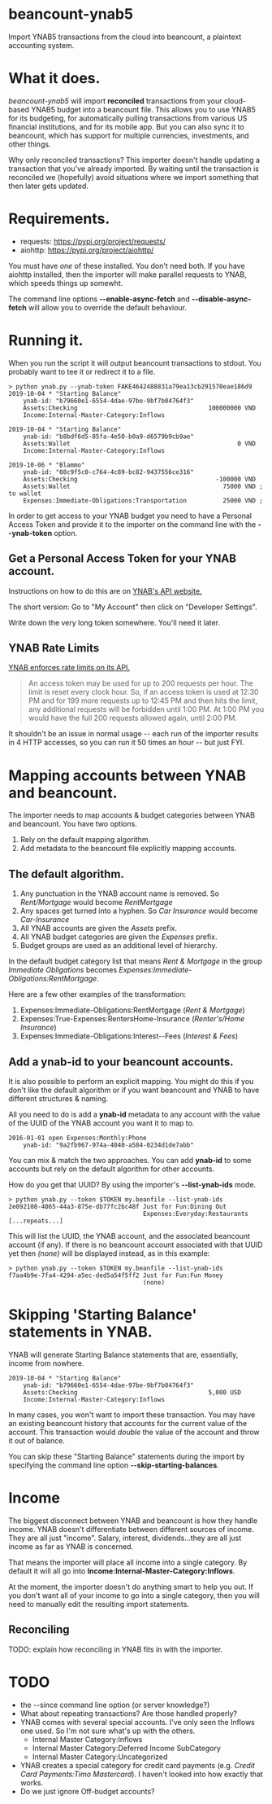 # beancount-ynab5
 Import YNAB5 transactions from the cloud into beancount,
 a plaintext accounting system.

# What it does.

*beancount-ynab5* will import **reconciled** transactions from your cloud-based
YNAB5 budget into a beancount file. This allows you to use YNAB5 for its
budgeting, for automatically pulling transactions from various US financial
institutions, and for its mobile app. But you can also sync it to beancount,
which has support for multiple currencies, investments, and other things.

Why only reconciled transactions? This importer doesn't handle updating a transaction
that you've already imported. By waiting until the transaction is reconciled we (hopefully)
avoid situations where we import something that then later gets updated.

# Requirements.

* requests: https://pypi.org/project/requests/
* aiohttp: https://pypi.org/project/aiohttp/

You must have *one* of these installed. You don't need both. If you have
aiohttp installed, then the importer will make parallel requests to YNAB,
which speeds things up somewht.

The command line options **--enable-async-fetch** and **--disable-async-fetch**
will allow you to override the default behaviour.

# Running it.

When you run the script it will output beancount transactions to stdout. You
probably want to tee it or redirect it to a file.

    > python ynab.py --ynab-token FAKE4642488831a79ea13cb291570eae186d9
    2019-10-04 * "Starting Balance" 
        ynab-id: "b79660e1-6554-4dae-97be-9bf7b04764f3"
        Assets:Checking                                    100000000 VND
        Income:Internal-Master-Category:Inflows

    2019-10-04 * "Starting Balance" 
        ynab-id: "b8bdf6d5-85fa-4e50-b0a9-d6579b9cb9ae"
        Assets:Wallet                                              0 VND
        Income:Internal-Master-Category:Inflows

    2019-10-06 * "Blammo" 
        ynab-id: "08c9f5c0-c764-4c89-bc82-9437556ce316"
        Assets:Checking                                      -100000 VND
        Assets:Wallet                                          75000 VND ; to wallet
        Expenses:Immediate-Obligations:Transportation          25000 VND ; 

In order to get access to your YNAB budget you need to have a Personal Access
Token and provide it to the importer on the command line with the **--ynab-token**
option.

## Get a Personal Access Token for your YNAB account.

Instructions on how to do this are on [YNAB's API website.](https://api.youneedabudget.com/)

The short version: Go to "My Account" then click on "Developer Settings".

Write down the very long token somewhere. You'll need it later.

## YNAB Rate Limits

[YNAB enforces rate limits on its API.](https://api.youneedabudget.com/#rate-limiting)

> An access token may be used for up to 200 requests per hour.
> The limit is reset every clock hour. So, if an access token is used at 12:30 PM
> and for 199 more requests up to 12:45 PM and then hits the limit, any additional
> requests will be forbidden until 1:00 PM. At 1:00 PM you would have the full
> 200 requests allowed again, until 2:00 PM.

It shouldn't be an issue in normal usage -- each run of the importer results in
4 HTTP accesses, so you can run it 50 times an hour -- but just FYI.

# Mapping accounts between YNAB and beancount.

The importer needs to map accounts & budget categories between YNAB and beancount.
You have two options.

1. Rely on the default mapping algorithm.
1. Add metadata to the beancount file explicitly mapping accounts.

## The default algorithm.

1. Any punctuation in the YNAB account name is removed. So *Rent/Mortgage* would
    become *RentMortgage*
1. Any spaces get turned into a hyphen. So *Car Insurance* would become
    *Car-Insurance*
1. All YNAB accounts are given the *Assets* prefix.
1. All YNAB budget categories are given the *Expenses* prefix.
1. Budget groups are used as an additional level of hierarchy.

In the default budget category list that means *Rent & Mortgage* in the group
*Immediate Obligations* becomes *Expenses:Immediate-Obligations:RentMortgage*.

Here are a few other examples of the transformation:

1. Expenses:Immediate-Obligations:RentMortgage (*Rent & Mortgage*)
1. Expenses:True-Expenses:RentersHome-Insurance (*Renter's/Home Insurance*)
1. Expenses:Immediate-Obligations:Interest--Fees (*Interest & Fees*)

## Add a ynab-id to your beancount accounts.

It is also possible to perform an explicit mapping. You might do this if you
don't like the default algorithm or if you want beancount and YNAB to have
different structures & naming.

All you need to do is add a **ynab-id** metadata to any account with the value
of the UUID of the YNAB account you want it to map to.

    2016-01-01 open Expenses:Monthly:Phone
        ynab-id: "9a2fb967-974a-4040-a584-0234d1de7abb"

You can mix & match the two approaches. You can add **ynab-id** to some accounts
but rely on the default algorithm for other accounts.

How do you get that UUID? By using the importer's **--list-ynab-ids** mode.

    > python ynab.py --token $TOKEN my.beanfile --list-ynab-ids
    2e092108-4065-44a3-875e-db77fc2bc48f Just for Fun:Dining Out
                                         Expenses:Everyday:Restaurants
    [...repeats...]

This will list the UUID, the YNAB account, and the associated beancount account
(if any). If there is no beancount account associated with that UUID yet then
*(none)* will be displayed instead, as in this example:

    > python ynab.py --token $TOKEN my.beanfile --list-ynab-ids
    f7aa4b9e-7fa4-4294-a5ec-ded5a54f5ff2 Just for Fun:Fun Money
                                         (none)

# Skipping 'Starting Balance' statements in YNAB.

YNAB will generate Starting Balance statements that are, essentially, income
from nowhere.

    2019-10-04 * "Starting Balance" 
        ynab-id: "b79660e1-6554-4dae-97be-9bf7b04764f3"
        Assets:Checking                                    5,000 USD
        Income:Internal-Master-Category:Inflows

In many cases, you won't want to import these transaction. You may have an
existing beancount history that accounts for the current value of the account.
This transaction would *double* the value of the account and throw it out of
balance.

You can skip these "Starting Balance" statements during the import by specifying
the command line option **--skip-starting-balances**.

# Income

The biggest disconnect between YNAB and beancount is how they handle income.
YNAB doesn't differentiate between different sources of income. They are all just
"income". Salary, interest, dividends...they are all just income as far as YNAB
is concerned.

That means the importer will place all income into a single category. By default
it will all go into **Income:Internal-Master-Category:Inflows**.

At the moment, the importer doesn't do anything smart to help you out. If you
don't want all of your income to go into a single category, then you will
need to manually edit the resulting import statements.

## Reconciling

TODO: explain how reconciling in YNAB fits in with the importer.

# TODO

* the --since command line option (or server knowledge?)
* What about repeating transactions? Are those handled properly?
* YNAB comes with several special accounts. I've only seen the Inflows one used.
    So I'm not sure what's up with the others.
    * Internal Master Category:Inflows
    * Internal Master Category:Deferred Income SubCategory
    * Internal Master Category:Uncategorized
* YNAB creates a special category for credit card payments
    (e.g. *Credit Card Payments:Timo Mastercard*). I haven't looked into how
    exactly that works.
* Do we just ignore Off-budget accounts?
